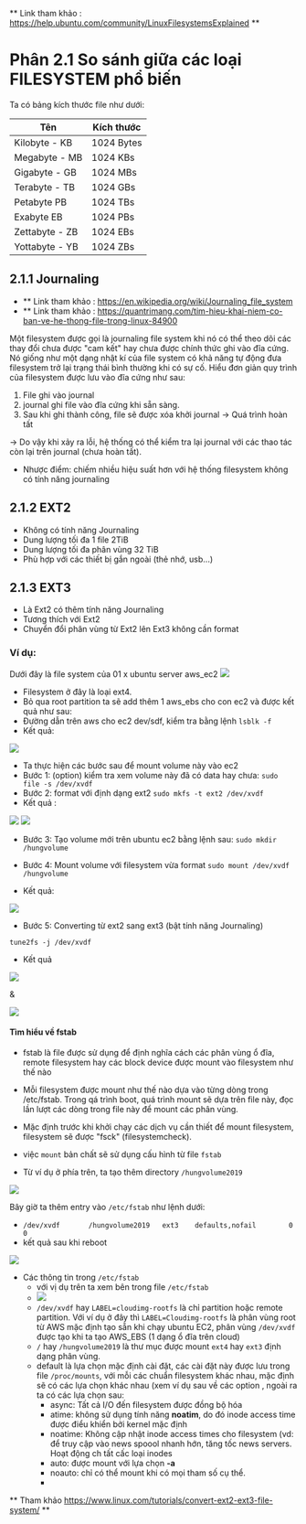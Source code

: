 ** Link tham khảo : https://help.ubuntu.com/community/LinuxFilesystemsExplained **
# Phân 2.1 So sánh giữa các loại FILESYSTEM phổ biến

Ta có bảng kích thước file như dưới:

| Tên | Kích thước |
| --- | --- |
| Kilobyte - KB | 1024 Bytes |
| Megabyte - MB | 1024 KBs |
| Gigabyte - GB | 1024 MBs |
| Terabyte - TB | 1024 GBs |
| Petabyte PB | 1024 TBs |
| Exabyte EB | 1024 PBs |
| Zettabyte - ZB | 1024 EBs |
| Yottabyte - YB | 1024 ZBs |

## 2.1.1 Journaling
- ** Link tham khảo : https://en.wikipedia.org/wiki/Journaling_file_system
- ** Link tham khảo : https://quantrimang.com/tim-hieu-khai-niem-co-ban-ve-he-thong-file-trong-linux-84900

Một filesystem được gọi là journaling file system khi nó có thể theo dõi các thay đổi chưa được "cam kết" hay chưa được chính thức ghi vào đĩa cứng. Nó giống như một dạng nhật kí của file system có khả năng tự động đưa filesystem trở lại trạng thái bình thường khi có sự cố.
Hiểu đơn giản quy trình của filesystem được lưu vào đĩa cứng như sau:
1. File ghi vào journal
2. journal ghi file vào đĩa cứng khi sẵn sàng.
3. Sau khi ghi thành công, file sẽ được xóa khởi journal -> Quá trình hoàn tất

-> Do vậy khi xảy ra lỗi, hệ thống có thể kiểm tra lại journal với các thao tác còn lại trên journal (chưa hoàn tất).
- Nhược điểm: chiếm nhiều hiệu suất hơn với hệ thống filesystem không có tính năng journaling

 
## 2.1.2 EXT2
- Không có tính năng Journaling
- Dung lượng tối đa 1 file 2TiB
- Dung lượng tối đa phân vùng 32 TiB
- Phù hợp với các thiết bị gắn ngoài (thẻ nhớ, usb...)

## 2.1.3 EXT3
- Là Ext2 có thêm tính năng Journaling
- Tương thích với Ext2
- Chuyển đổi phân vùng từ Ext2 lên Ext3 không cần format
### Ví dụ: 
Dưới đây là file system của 01 x ubuntu server aws_ec2
<img src="https://imgur.com/F5ve8DG.jpg">

- Filesystem ở đây là loại ext4.
- Bỏ qua root partition ta sẽ add thêm 1 aws_ebs cho con ec2 và được kết quả như sau:
- Đường dẫn trên aws cho ec2 dev/sdf, kiểm tra bằng lệnh `lsblk -f`
- Kết quả:

<img src="https://imgur.com/MdpBp9F.jpg">

- Ta thực hiện các bước sau để mount volume này vào ec2
- Bước 1: (option) kiểm tra xem volume này đã có data hay chưa: 
`sudo file -s /dev/xvdf`
- Bước 2: format với định dạng ext2
`sudo mkfs -t ext2 /dev/xvdf`
- Kết quả :

<img src="https://imgur.com/lbigl7Z.jpg">

<img src="https://imgur.com/qtfx3X7.jpg">

- Bước 3: Tạo volume mới trên ubuntu ec2 bằng lệnh sau:
`sudo mkdir /hungvolume`

- Bước 4: Mount volume với filesystem vừa format
`sudo mount /dev/xvdf /hungvolume`
- Kết quả:

<img src="https://imgur.com/h2hn3SS.jpg">

- Bước 5: Converting từ ext2 sang ext3 (bật tính năng Journaling)

`tune2fs -j /dev/xvdf`
- Kết quả
<img src="https://imgur.com/jEQMHIR.jpg">

&

<img src="https://imgur.com/Tbvw11i.jpg">

#### Tìm hiểu về fstab
- fstab là file được sử dụng để định nghĩa cách các phân vùng ổ đĩa, remote filesystem hay các block device được mount vào filesystem như thế nào
- Mỗi filesystem được mount như thế nào dựa vào từng dòng trong /etc/fstab. Trong qá trình boot, quá trình mount sẽ dựa trên file này, đọc lần lượt các dòng trong file này để mount các phân vùng.
- Mặc định trước khi khởi chạy các dịch vụ cần thiết để mount filesystem, filesystem sẽ được "fsck" (filesystemcheck).
- việc `mount` bản chất sẽ sử dụng cấu hình từ file `fstab`

- Từ ví dụ ở phía trên, ta tạo thêm directory `/hungvolume2019`

<img src="https://imgur.com/iJPqex9.jpg">

Bây giờ ta thêm entry vào `/etc/fstab` như lệnh dưới:	
- `/dev/xvdf       /hungvolume2019   ext3    defaults,nofail        0       0`
- kết quả sau khi reboot
<img src="https://imgur.com/ctXO1kl.jpg">

- Các thông tin trong `/etc/fstab`
	- với vị dụ trên ta xem bên trong file `/etc/fstab`
	- <img src="https://imgur.com/vrhtFy.jpg">
	- `/dev/xvdf` hay `LABEL=cloudimg-rootfs` là chỉ partition hoặc remote partition. Với ví dụ ở đây thì `LABEL=Cloudimg-rootfs` là phân vùng root từ AWS mặc định tạo sẵn khi chạy ubuntu EC2, phân vùng `/dev/xvdf` được tạo khi ta tạo AWS_EBS (1 dạng ổ đĩa trên cloud)
	- `/` hay `/hungvolume2019` là thư mục được mount `ext4` hay `ext3` định dạng phân vùng.
	- default là lựa chọn mặc định cài đặt, các cài đặt này được lưu trong file `/proc/mounts`, với mỗi các chuẩn filesystem khác nhau, mặc định sẽ có các lựa chọn khác nhau (xem ví dụ sau về các option
, ngoài ra ta có các lựa chọn sau:
		- async: Tất cả I/O đến filesystem được đồng bộ hóa
		- atime: không sử dụng tính năng **noatim**, do đó inode access time được điểu khiển bởi kernel mặc định
		- noatime: Không cập nhật inode access times cho filesystem (vd: để truy cập vào news spoool nhanh hớn, tăng tốc news servers. Hoạt động ch tất cấc loại inodes
		- auto: được mount với lựa chọn **-a**
		- noauto: chỉ có thể mount khi có mọi tham số cụ thể.
		-
	
** Tham khảo https://www.linux.com/tutorials/convert-ext2-ext3-file-system/ **

